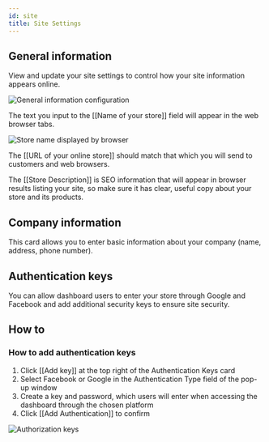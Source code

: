 ```yaml
---
id: site
title: Site Settings
---
```


## General information

View and update your site settings to control how your site information appears online.

![General information configuration](assets/dashboard-config/15.png)

The text you input to the [[Name&nbsp;of&nbsp;your&nbsp;store]] field will appear in the web browser tabs.

![Store name displayed by browser](assets/dashboard-config/16.png)

The [[URL&nbsp;of&nbsp;your&nbsp;online&nbsp;store]] should match that which you will send to customers and web browsers.

The [[Store&nbsp;Description]] is SEO information that will appear in browser results listing your site, so make sure it has clear, useful copy about your store and its products.

## Company information

This card allows you to enter basic information about your company (name, address, phone number).

## Authentication keys

You can allow dashboard users to enter your store through Google and Facebook and add additional security keys to ensure site security. 

## How to

### How to add authentication keys


1. Click [[Add&nbsp;key]] at the top right of the Authentication Keys card 
2. Select Facebook or Google in the Authentication Type field of the pop-up window 
3. Create a key and password, which users will enter when accessing the dashboard through the chosen platform 
4. Click [[Add&nbsp;Authentication]] to confirm

![Authorization keys](assets/dashboard-config/17.png)

